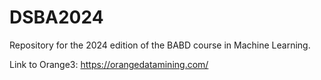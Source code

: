 # DSBA2024

Repository for the 2024 edition of the BABD course in Machine Learning.

Link to Orange3: https://orangedatamining.com/
